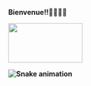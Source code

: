 <strong>Bienvenue!!<strong>👩‍🔧👩‍🔧

<div>

<img alingn="center" height="80" width="150" src="https://cdn.jsdelivr.net/gh/devicons/devicon/icons/coffeescript/coffeescript-original.svg" />

</div>

<div>
  

![Snake animation](https://github.com/elodiesilva/elodiesilva/blob/output/github-contribution-grid-snake.svg)

</div>
